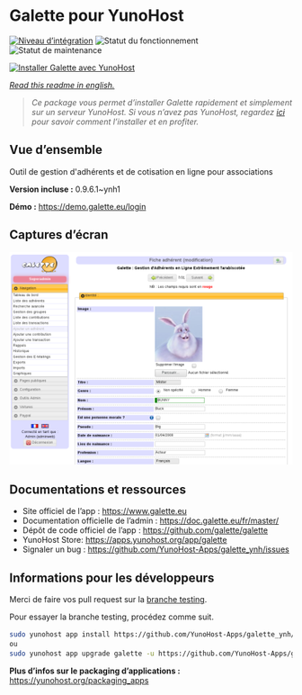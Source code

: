 <!--
N.B.: This README was automatically generated by https://github.com/YunoHost/apps/tree/master/tools/README-generator
It shall NOT be edited by hand.
-->

# Galette pour YunoHost

[![Niveau d’intégration](https://dash.yunohost.org/integration/galette.svg)](https://dash.yunohost.org/appci/app/galette) ![Statut du fonctionnement](https://ci-apps.yunohost.org/ci/badges/galette.status.svg) ![Statut de maintenance](https://ci-apps.yunohost.org/ci/badges/galette.maintain.svg)

[![Installer Galette avec YunoHost](https://install-app.yunohost.org/install-with-yunohost.svg)](https://install-app.yunohost.org/?app=galette)

*[Read this readme in english.](./README.md)*

> *Ce package vous permet d’installer Galette rapidement et simplement sur un serveur YunoHost.
Si vous n’avez pas YunoHost, regardez [ici](https://yunohost.org/#/install) pour savoir comment l’installer et en profiter.*

## Vue d’ensemble

Outil de gestion d'adhérents et de cotisation en ligne pour associations


**Version incluse :** 0.9.6.1~ynh1

**Démo :** https://demo.galette.eu/login

## Captures d’écran

![Capture d’écran de Galette](./doc/screenshots/edit_member.png)

## Documentations et ressources

* Site officiel de l’app : <https://www.galette.eu>
* Documentation officielle de l’admin : <https://doc.galette.eu/fr/master/>
* Dépôt de code officiel de l’app : <https://github.com/galette/galette>
* YunoHost Store: <https://apps.yunohost.org/app/galette>
* Signaler un bug : <https://github.com/YunoHost-Apps/galette_ynh/issues>

## Informations pour les développeurs

Merci de faire vos pull request sur la [branche testing](https://github.com/YunoHost-Apps/galette_ynh/tree/testing).

Pour essayer la branche testing, procédez comme suit.

``` bash
sudo yunohost app install https://github.com/YunoHost-Apps/galette_ynh/tree/testing --debug
ou
sudo yunohost app upgrade galette -u https://github.com/YunoHost-Apps/galette_ynh/tree/testing --debug
```

**Plus d’infos sur le packaging d’applications :** <https://yunohost.org/packaging_apps>